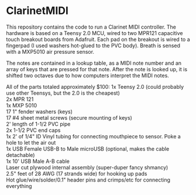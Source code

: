 # ClarinetMIDI

This repository contains the code to run a Clarinet MIDI controller. The hardware is based on a Teensy 2.0 MCU, wired to two MPR121 capacitive touch breakout boards from Adafruit. Each pad on the breakout is wired to a fingerpad (I used washers hot-glued to the PVC body). Breath is sensed with a MXP5010 air pressure sensor. 

The notes are contained in a lookup table, as a MIDI note number and an array of keys that are pressed for that note. After the note is looked up, it is shifted two octaves due to how computers interpret the MIDI notes.

All of the parts totaled approximately $100:
1x Teensy 2.0 (could probably use other Teensys, but the 2.0 is the cheapest)  
2x MPR 121  
1x MXP 5010  
17 1" fender washers (keys)  
17 #4 sheet metal screws (secure mounting of keys)  
2' length of 1-1/2 PVC pipe  
2x 1-1/2 PVC end caps  
1x 2' of 1/4" ID Vinyl tubing for connecting mouthpiece to sensor. Poke a hole to let the air out  
1x USB Female USB-B to Male microUSB (optional, makes the cable detachable)  
1x 10' USB Male A-B cable  
Laser cut plywood internal assembly (super-duper fancy shmancy)  
2.5" feet of 28 AWG (17 strands wide) for hooking up pads  
Hot glue/wire/solder/0.1" header pins and crimps/etc for connecting everything  

